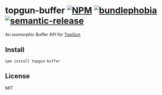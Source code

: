 # topgun-buffer [![NPM](https://img.shields.io/npm/v/topgun-buffer.svg)](https://npmjs.com/package/topgun-buffer) [![bundlephobia](https://img.shields.io/bundlephobia/minzip/topgun-buffer.svg)](https://bundlephobia.com/result?p=topgun-buffer) [![semantic-release](https://img.shields.io/badge/%20%20%F0%9F%93%A6%F0%9F%9A%80-semantic--release-e10079.svg)](https://github.com/semantic-release/semantic-release)

An isomorphic Buffer API for [TopGun](https://github.com/TopGunBuild/topgun)

## Install

`npm install topgun-buffer`

## License

MIT
